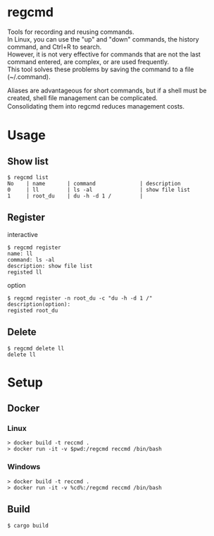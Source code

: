 # regcmd
Tools for recording and reusing commands.  
In Linux, you can use the "up" and "down" commands, the history command, and Ctrl+R to search.  
However, it is not very effective for commands that are not the last command entered, are complex, or are used frequently.  
This tool solves these problems by saving the command to a file (~/.command).  

Aliases are advantageous for short commands, but if a shell must be created, shell file management can be complicated.  
Consolidating them into regcmd reduces management costs.　　

# Usage
## Show list
```
$ regcmd list
No    | name       | command              | description                   
0     | ll         | ls -al               | show file list                
1     | root_du    | du -h -d 1 /         | 
```

## Register
interactive
```
$ regcmd register
name: ll
command: ls -al
description: show file list
registed ll
```

option
```
$ regcmd register -n root_du -c "du -h -d 1 /"
description(option):
registed root_du
```

## Delete
```
$ regcmd delete ll
delete ll
```

# Setup
## Docker
### Linux
```
> docker build -t reccmd .
> docker run -it -v $pwd:/regcmd reccmd /bin/bash
```

### Windows
```
> docker build -t reccmd .
> docker run -it -v %cd%:/regcmd reccmd /bin/bash
```

## Build
```
$ cargo build
```
